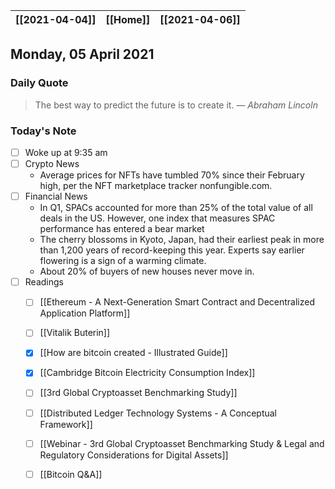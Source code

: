 | [[2021-04-04]] | [[Home]] | [[2021-04-06]] |
| :------------: | :------: | :------------: |

## Monday, 05 April 2021

### Daily Quote
> The best way to predict the future is to create it.
> &mdash; <cite>Abraham Lincoln</cite>

### Today's Note

- [ ] Woke up at 9:35 am
- [ ] Crypto News
	- Average prices for NFTs have tumbled 70% since their February high, per the NFT marketplace tracker nonfungible.com.
- [ ] Financial News
	- In Q1, SPACs accounted for more than 25% of the total value of all deals in the US. However, one index that measures SPAC performance has entered a bear market
	- The cherry blossoms in Kyoto, Japan, had their earliest peak in more than 1,200 years of record-keeping this year. Experts say earlier flowering is a sign of a warming climate.
	- About 20% of buyers of new houses never move in.
- [ ] Readings
	- [ ] [[Ethereum - A Next-Generation Smart Contract and Decentralized Application Platform]]
	- [ ] [[Vitalik Buterin]]
	- [x] [[How are bitcoin created - Illustrated Guide]]
	- [x] [[Cambridge Bitcoin Electricity Consumption Index]]
	- [ ] [[3rd Global Cryptoasset Benchmarking Study]]
	- [ ] [[Distributed Ledger Technology Systems - A Conceptual Framework]]
	- [ ] [[Webinar - 3rd Global Cryptoasset Benchmarking Study & Legal and Regulatory Considerations for Digital Assets]]
	- [ ] [[Bitcoin Q&A]]



